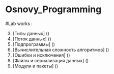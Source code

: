 # Osnovy_Programming

#Lab works :


3. [Типы данных] ()
4. [Поток данных] ()
5. [Подпрограммы] ()
6. [Вычислительная сложность алгоритмов] ()
7. [Ошибки и исключения] ()
8. [Файлы и сериализация данных] ()
9. [Модули и пакеты] ()
